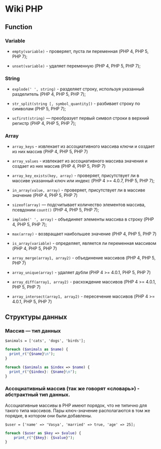 # Wiki PHP

## Function

### Variable

* `empty(variable)` - проверяет, пуста ли переменная (PHP 4, PHP 5, PHP 7);
 
* `unset(variable)` - удаляет переменную (PHP 4, PHP 5, PHP 7);

### String

* `explode(' ', string)` - разделяет строку, используя указанный разделитель (PHP 4, PHP 5, PHP 7);

* `str_split(string [, symbol_quantity])` - разбивает строку по символам (PHP 5, PHP 7);

* `ucfirst(string)` — преобразует первый символ строки в верхний регистр (PHP 4, PHP 5, PHP 7);

### Array

* `array_keys` - извлекает из ассоциативного массива ключи и создает из них массив (PHP 4, PHP 5, PHP 7)

* `array_values` - извлекает из ассоциативного массива значения и создает из них массив (PHP 4, PHP 5, PHP 7)

* `array_key_exists(key, array)` - проверяет, присутствует ли в массиве указанный ключ или индекс (PHP 4 >= 4.0.7, PHP 5, PHP 7);

* `in_array(value, array)` - проверяет, присутствует ли в массиве значение (PHP 4, PHP 5, PHP 7)

* `sizeof(array)` — подсчитывает количество элементов массива, псевдоним `count()` (PHP 4, PHP 5, PHP 7);

* `implode(' ', array)` - объединяет элементы массива в строку (PHP 4, PHP 5, PHP 7);

* `max(array)` - возвращает наибольшее значение (PHP 4, PHP 5, PHP 7)

* `is_array(variable)` - определяет, является ли переменная массивом (PHP 4, PHP 5, PHP 7)

* `array_merge(array1, array2)` - объединение массивов (PHP 4, PHP 5, PHP 7)

* `array_unique(array)` - удаляет дубли (PHP 4 >= 4.0.1, PHP 5, PHP 7)

* `array_diff(array1, array2)` - расхождение массивов (PHP 4 >= 4.0.1, PHP 5, PHP 7)

* `array_intersect(array1, array2)` - пересечение массивов (PHP 4 >= 4.0.1, PHP 5, PHP 7)
 
## Структуры данных 

### Массив — тип данных

`$animals = ['cats', 'dogs', 'birds'];`

```php
foreach ($animals as $name) {
  print_r("{$name}\n");
}

foreach ($animals as $index => $name) {
  print_r("{$index}: {$name}\n");
}
```

### Ассоциативный массив (так же говорят «словарь») - абстрактный тип данных.

Ассоциативные массивы в PHP имеют порядок, что не типично для такого типа массивов. Пары ключ-значение располагаются в том же порядке, в котором они были добавлены. 

`$user = ['name' => 'Vasya', 'married' => true, 'age' => 25];`

```php
foreach ($user as $key => $value) {
    print_r("{$key}: {$value}");
}
```






